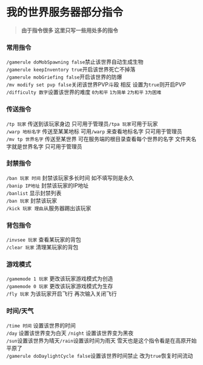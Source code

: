 # 我的世界服务器部分指令

> **由于指令很多 这里只写一些用处多的指令**

### 常用指令

<p class="warn">
<code>/gamerule doMobSpawning false</code>禁止该世界自动生成生物<br>
<code>/gamerule keepInventory true</code>开启该世界死亡不掉落<br>
<code>/gamerule mobGriefing false</code>开启该世界的防爆<br>
<code>/mv modify set pvp false</code>关闭该世界PVP斗殴 相反 设置为<code>true</code>则开启PVP<br>
<code>/difficulty 数字</code>设置该世界的难度 <code>0为和平</code> <code>1为简单</code> <code>2为和平</code> <code>3为困难</code> <br>
</p>

### 传送指令

<p class="warn">
<code>/tp 玩家</code> 传送到该玩家身边 只可用于管理员<code>/tpa 玩家</code>可用于玩家<br>
<code>/warp 地标名字</code> 传送至某某地标 可用<code>/warp</code> 来查看地标名字 只可用于管理员<br>
<code>/mv tp 世界名字</code> 传送至某世界 可在服务端的根目录查看每个世界的名字 文件夹名字就是世界名字 只可用于管理员<br>
</p>

### 封禁指令

<p class="warn">
<code>/ban 玩家 时间</code> 封禁该玩家多长时间 如不填写则是永久<br>
<code>/banip IP地址</code> 封禁该玩家的IP地址<br>
<code>/banlist</code> 显示封禁列表<br>
<code>/ban 玩家</code> 封禁该玩家<br>
<code>/kick 玩家 理由</code>从服务器踢出该玩家<br>
</p>

### 背包指令

<p class="warn">
<code>/invsee 玩家</code> 查看某玩家的背包<br>
<code>/clear 玩家</code> 清理某玩家的背包<br>
</p>

### 游戏模式

<p class="warn">
<code>/gamemode 1 玩家</code> 更改该玩家游戏模式为创造<br>
<code>/gamemode 0 玩家</code> 更改该玩家游戏模式为生存<br>
<code>/fly 玩家</code> 为该玩家开启飞行 再次输入关闭飞行<br>
</p>

### 时间/天气

<p class="warn">
<code>/time 时间</code> 设置该世界的时间<br>
<code>/day</code> 设置该世界变为白天 <code>/night</code> 设置该世界变为黑夜<br>
<code>/sun</code>设置该世界为晴天<code>/rain</code>设置该时间为雨天 雪天也是这个指令看是在高原开始平原了<br>
<code>/gamerule doDaylightCycle false</code>设置该世界时间禁止 改为<code>true</code>恢复时间流动<br>
</p>